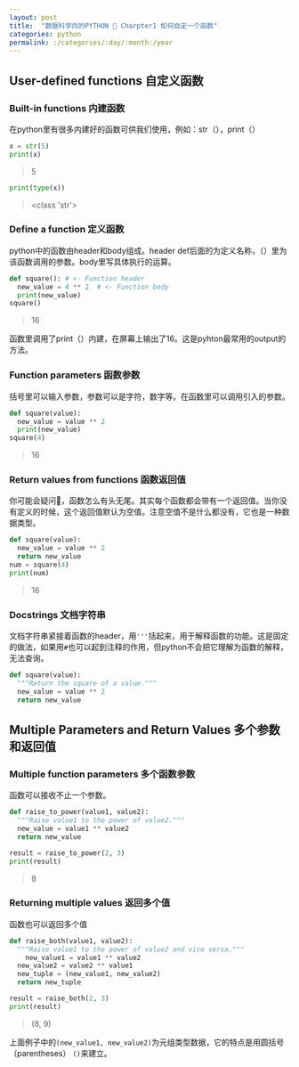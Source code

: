 ```yaml
---
layout: post
title:  "数据科学向的PYTHON 🐍 Charpter1 如何自定一个函数"
categories: python
permalink: :/categories/:day/:month:/year
---
```


## User-defined functions 自定义函数

### Built-in functions 内建函数

在python里有很多内建好的函数可供我们使用，例如：str（），print（）

```python
x = str(5)
print(x)
```

> 5

```python
print(type(x))
```

> <class 'str'>

### Define a function 定义函数

python中的函数由header和body组成。header def后面的为定义名称，（）里为该函数调用的参数。body里写具体执行的运算。

```python
def square(): # <- Function header
  new_value = 4 ** 2  # <- Function body
  print(new_value)
square()
```

> 16

函数里调用了print（）内建，在屏幕上输出了16。这是pyhton最常用的output的方法。

### Function parameters 函数参数

括号里可以输入参数，参数可以是字符，数字等。在函数里可以调用引入的参数。

```python
def square(value):
  new_value = value ** 2
  print(new_value)
square(4)
```

> 16

### Return values from functions 函数返回值

你可能会疑问🤔️，函数怎么有头无尾。其实每个函数都会带有一个返回值。当你没有定义的时候，这个返回值默认为空值。注意空值不是什么都没有，它也是一种数据类型。

```python
def square(value):
  new_value = value ** 2
  return new_value
num = square(4)
print(num)
```

> 16

### Docstrings 文档字符串

文档字符串紧接着函数的header，用`'''`括起来，用于解释函数的功能。这是固定的做法，如果用`#`也可以起到注释的作用，但python不会把它理解为函数的解释，无法查询。

```python
def square(value):
  """Return the square of a value."""
  new_value = value ** 2
  return new_value
```

## Multiple Parameters and Return Values 多个参数和返回值

### Multiple function parameters 多个函数参数

函数可以接收不止一个参数。

```python
def raise_to_power(value1, value2):
  """Raise value1 to the power of value2."""
  new_value = value1 ** value2
  return new_value

result = raise_to_power(2, 3)
print(result)
```

> 8

### Returning multiple values 返回多个值

函数也可以返回多个值

```python
def raise_both(value1, value2):
  """Raise value1 to the power of value2 and vice versa."""
	new_value1 = value1 ** value2
  new_value2 = value2 ** value1
  new_tuple = (new_value1, new_value2)
  return new_tuple

result = raise_both(2, 3)
print(result)
```

> (8, 9)

上面例子中的`(new_value1, new_value2)`为元组类型数据，它的特点是用圆括号（parentheses） `()`来建立。
